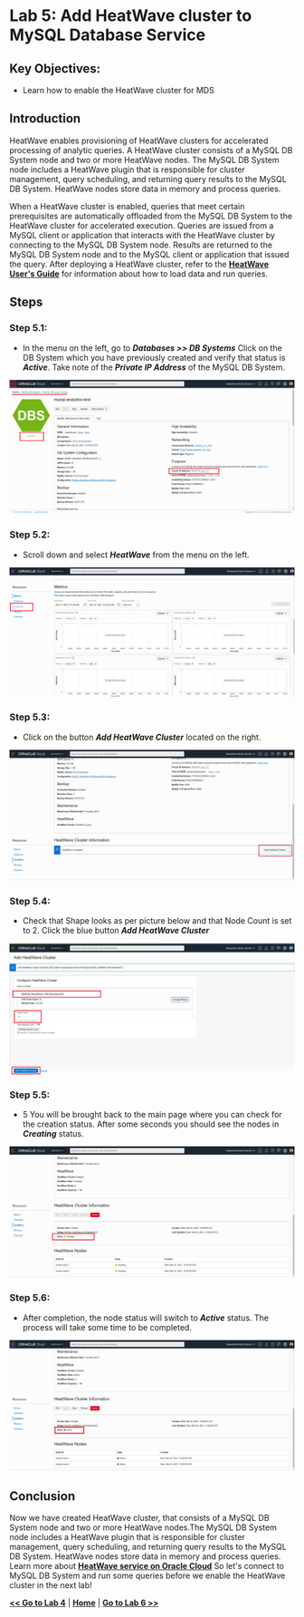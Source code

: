 # Lab 5: Add HeatWave cluster to MySQL Database Service

## Key Objectives:
- Learn how to enable the HeatWave cluster for MDS


## Introduction

HeatWave enables provisioning of HeatWave clusters for accelerated processing of analytic queries. A HeatWave cluster consists of a MySQL DB System node and two or more HeatWave nodes. The MySQL DB System node includes a HeatWave plugin that is responsible for cluster management, query scheduling, and returning query results to the MySQL DB System. HeatWave nodes store data in memory and process queries.

When a HeatWave cluster is enabled, queries that meet certain prerequisites are automatically offloaded from the MySQL DB System to the HeatWave cluster for accelerated execution. Queries are issued from a MySQL client or application that interacts with the HeatWave cluster by connecting to the MySQL DB System node. Results are returned to the MySQL DB System node and to the MySQL client or application that issued the query. 
After deploying a HeatWave cluster, refer to the **[HeatWave User's Guide](https://dev.mysql.com/doc/heatwave/en/)** for information about how to load data and run queries. 

## Steps

### **Step 5.1:**
- In the menu on the left, go to _**Databases >> DB Systems**_
Click on the DB System which you have previously created and verify that status is _**Active**_.
Take note of the _**Private IP Address**_ of the MySQL DB System.

![](./images/HW29_mds.png)

### **Step 5.2:**
- Scroll down and select _**HeatWave**_ from the menu on the left.
  
![](./images/HW30_hw.png)

### **Step 5.3:**
- Click on the button _**Add HeatWave Cluster**_ located on the right.
  
![](./images/HW31_hw.png)

### **Step 5.4:**
- Check that Shape looks as per picture below and that Node Count is set to 2.
Click the blue button _**Add HeatWave Cluster**_

![](./images/HW32_hw.png)

### **Step 5.5:**
- 5 You will be brought back to the main page where you can check for the creation status. After some seconds you should see the nodes in _**Creating**_ status.
  
![](./images/HW33_hw.png)

### **Step 5.6:**
- After completion, the node status will switch to _**Active**_ status. The process will take some time to be completed. 
  
![](./images/HW34_hw.png)

## Conclusion

Now we have created HeatWave cluster, that consists of a MySQL DB System node and two or more HeatWave nodes.The MySQL DB System node includes a HeatWave plugin that is responsible for cluster management, query scheduling, and returning query results to the MySQL DB System. HeatWave nodes store data in memory and process queries. 
Learn more about **[HeatWave service on Oracle Cloud](https://docs.oracle.com/en-us/iaas/mysql-database/doc/heatwave1.html)** 
So let's connect to MySQL DB System and run some queries before we enable the HeatWave cluster in the next lab! 

**[<< Go to Lab 4](Lab4.md)** | **[Home](Readme.md)** | **[Go to Lab 6 >>](Lab6.md)**
